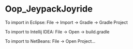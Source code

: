 # Oop_JeypackJoyride
To import in Eclipse: File -> Import -> Gradle -> Gradle Project

To import to Intellij IDEA: File -> Open -> build.gradle

To import to NetBeans: File -> Open Project...
